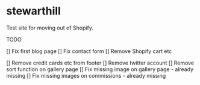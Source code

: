 # stewarthill

Test site for moving out of Shopify.

TODO

[] Fix first blog page
[] Fix contact form
[] Remove Shopify cart etc

[] Remove credit cards etc from footer
[] Remove twitter account
[] Remove sort function on gallery page
[] Fix missing image on gallery page - already missing
[] Fix missing images on commissions - already missing
